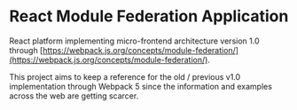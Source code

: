 # React Module Federation Application

React platform implementing micro-frontend architecture version 1.0 through [https://webpack.js.org/concepts/module-federation/](https://webpack.js.org/concepts/module-federation/).

This project aims to keep a reference for the old / previous v1.0 implementation through Webpack 5 since the information and examples across the web are getting scarcer.
